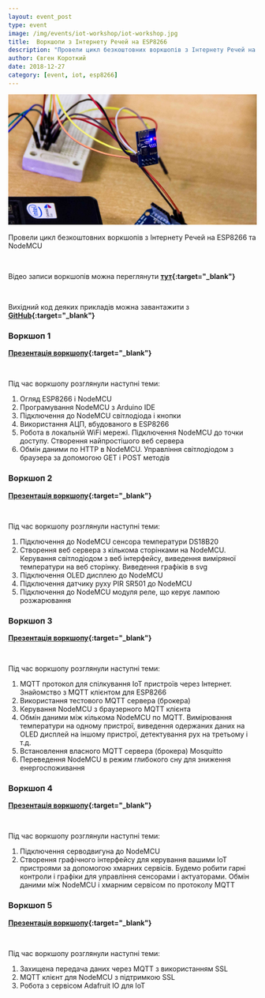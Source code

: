 ```yaml
---
layout: event_post
type: event
image: /img/events/iot-workshop/iot-workshop.jpg
title:  Воркшопи з Інтернету Речей на ESP8266
description: "Провели цикл безкоштовних воркшопів з Інтернету Речей на ESP8266 та NodeMCU"
author: Євген Короткий
date: 2018-12-27
category: [event, iot, esp8266]
---
```


![IoT Workshop ESP8266](/img/events/iot-workshop/iot-workshop.jpg)

Провели цикл безкоштовних воркшопів з Інтернету Речей на ESP8266 та NodeMCU

<br>

Відео записи воркшопів можна переглянути **[тут](https://www.youtube.com/playlist?list=PL4WQQHlheqfw03rsLoyDuHK2JoD5F_G0Z){:target="_blank"}**

<br>

Вихідний код деяких прикладів можна завантажити з **[GitHub](https://github.com/LampaLab/Elnano-IoT-Seminar){:target="_blank"}**

### Воркшоп 1

**[Презентація воркшопу](https://docs.google.com/presentation/d/1wL92qxSreC99MN-OdRUrT5j_0sV84tZKfDPnYpyD6RI/edit?usp=sharing){:target="_blank"}**

<br>

Під час воркшопу розглянули наступні теми:

1) Огляд ESP8266 і NodeMCU
2) Програмування NodeMCU з Arduino IDE
3) Підключення до NodeMCU світлодіода і кнопки
4) Використання АЦП, вбудованого в ESP8266
5) Робота в локальній WiFi мережі. Підключення NodeMCU до точки доступу. Створення найпростішого веб сервера
6) Обмін даними по HTTP в NodeMCU. Управління світлодіодом з браузера за допомогою GET і POST методів

### Воркшоп 2

**[Презентація воркшопу](https://docs.google.com/presentation/d/16l_MjJsssQx9eRh3lgaJyC_EDyw87hhKjyTPyYS3CV8/edit?usp=sharing){:target="_blank"}**

<br>

Під час воркшопу розглянули наступні теми:

1) Підключення до NodeMCU сенсора температури DS18B20
2) Створення веб сервера з кількома сторінками на NodeMCU. Керування світлодіодом з веб інтерфейсу, виведення виміряної температури на веб сторінку. Виведення графіків в svg
3) Підключення OLED дисплею до NodeMCU
4) Підключення датчику руху PIR SR501 до NodeMCU
5) Підключення до NodeMCU модуля реле, що керує лампою розжарювання

### Воркшоп 3

**[Презентація воркшопу](https://docs.google.com/presentation/d/1gibwL48SJar3ght5x8b_mW6O3grzmKOnHVEk_YLUIqE/edit?usp=sharing){:target="_blank"}**

<br>

Під час воркшопу розглянули наступні теми:

1) MQTT протокол для спілкування IoT пристроїв через Інтернет. Знайомство з MQTT клієнтом для ESP8266
2) Використання тестового MQTT сервера (брокера)
3) Керування NodeMCU з браузерного MQTT клієнта
4) Обмін даними між кількома NodeMCU по MQTT. Вимірювання температури на одному пристрої, виведення одержаних даних на OLED дисплей на іншому пристрої, детектування рух на третьому і т.д.
5) Встановлення власного MQTT сервера (брокера) Mosquitto
6) Переведення NodeMCU в режим глибокого сну для зниження енергоспоживання

### Воркшоп 4

**[Презентація воркшопу](https://docs.google.com/presentation/d/1wCs8xqlCRxk0Hr_66-gszgzavdK86SDKqIm2jgx8Xdc/edit?usp=sharing){:target="_blank"}**

<br>

Під час воркшопу розглянули наступні теми:

1) Підключення серводвигуна до NodeMCU
2) Створення графічного інтерфейсу для керування вашими IoT пристроями за допомогою хмарних сервісів. Будемо робити гарні контроли і графіки для управління сенсорами і актуаторами. Обмін даними між NodeMCU і хмарним сервісом по протоколу MQTT

### Воркшоп 5

**[Презентація воркшопу](https://docs.google.com/presentation/d/19RIjeC7K31_tPQ42z9xyAZi4o3PWbMWRKQ3F72R8ONw/edit?usp=sharing){:target="_blank"}**

<br>

Під час воркшопу розглянули наступні теми:

1) Захищена передача даних через MQTT з використанням SSL
2) MQTT клієнт для NodeMCU з підтримкою SSL
3) Робота з сервісом Adafruit IO для IoT


